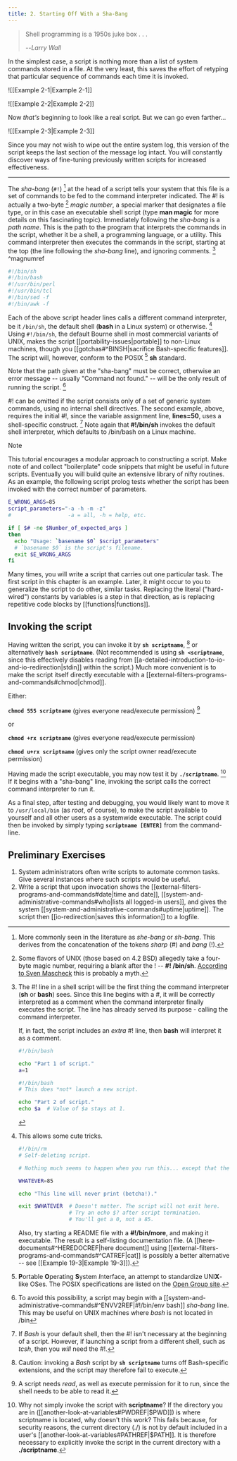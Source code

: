 ```yaml
---
title: 2. Starting Off With a Sha-Bang
---
```


> Shell programming is a 1950s juke box . . .
>
> --<cite>Larry Wall</cite>

In the simplest case, a script is nothing more than a list of system commands stored in a file. At the very least, this saves the effort of retyping that particular sequence of commands each time it is invoked.

![[Example 2-1|Example 2-1]]

![[Example 2-2|Example 2-2]]

Now *that's* beginning to look like a real script. But we can go even farther...

![[Example 2-3|Example 2-3]]

Since you may not wish to wipe out the entire system log, this version of the script keeps the last section of the message log intact. You will constantly discover ways of fine-tuning previously written scripts for increased effectiveness.

* * *

The *sha-bang* (`#!`) [^1] at the head of a script tells your system that this file is a set of commands to be fed to the command interpreter indicated. The #! is actually a two-byte [^2] *magic number*, a special marker that designates a file type, or in this case an executable shell script (type **man magic** for more details on this fascinating topic). Immediately following the *sha-bang* is a *path name*. This is the path to the program that interprets the commands in the script, whether it be a shell, a programming language, or a utility. This command interpreter then executes the commands in the script, starting at the top (the line following the *sha-bang* line), and ignoring comments. [^3] ^magnumref

```bash
#!/bin/sh
#!/bin/bash
#!/usr/bin/perl
#!/usr/bin/tcl
#!/bin/sed -f
#!/bin/awk -f
```

Each of the above script header lines calls a different command interpreter, be it `/bin/sh`, the default shell (**bash** in a Linux system) or otherwise. [^4] Using `#!/bin/sh`, the default Bourne shell in most commercial variants of UNIX, makes the script [[portability-issues|portable]] to non-Linux machines, though you [[gotchas#^BINSH|sacrifice Bash-specific features]]. The script will, however, conform to the POSIX [^5] **sh** standard.

Note that the path given at the "sha-bang" must be correct, otherwise an error message -- usually "Command not found." -- will be the only result of running the script. [^6]

#! can be omitted if the script consists only of a set of generic system commands, using no internal shell directives. The second example, above, requires the initial #!, since the variable assignment line, **lines=50**, uses a shell-specific construct. [^7] Note again that **#!/bin/sh** invokes the default shell interpreter, which defaults to /bin/bash on a Linux machine.

> [!note]
> This tutorial encourages a modular approach to constructing a script. Make note of and collect "boilerplate" code snippets that might be useful in future scripts. Eventually you will build quite an extensive library of nifty routines. As an example, the following script prolog tests whether the script has been invoked with the correct number of parameters.
>
> ```bash
> E_WRONG_ARGS=85
> script_parameters="-a -h -m -z"
> #                  -a = all, -h = help, etc.
> 
> if [ $# -ne $Number_of_expected_args ]
> then
>   echo "Usage: `basename $0` $script_parameters"
>   # `basename $0` is the script's filename.
>   exit $E_WRONG_ARGS
> fi 
> ```
>
> Many times, you will write a script that carries out one particular task. The first script in this chapter is an example. Later, it might occur to you to generalize the script to do other, similar tasks. Replacing the literal ("hard-wired") constants by variables is a step in that direction, as is replacing repetitive code blocks by [[functions|functions]].

## Invoking the script

Having written the script, you can invoke it by **`sh scriptname`**, [^8] or alternatively **`bash scriptname`**. (Not recommended is using **`sh <scriptname`**, since this effectively disables reading from [[a-detailed-introduction-to-io-and-io-redirection|stdin]] within the script.) Much more convenient is to make the script itself directly executable with a [[external-filters-programs-and-commands#chmod|chmod]].

Either:

**`chmod 555 scriptname`** (gives everyone read/execute permission) [^9]

or

**`chmod +rx scriptname`** (gives everyone read/execute permission)

**`chmod u+rx scriptname`** (gives only the script owner read/execute permission)

Having made the script executable, you may now test it by **`./scriptname`**. [^10] If it begins with a "sha-bang" line, invoking the script calls the correct command interpreter to run it.

As a final step, after testing and debugging, you would likely want to move it to `/usr/local/bin` (as *root*, of course), to make the script available to yourself and all other users as a systemwide executable. The script could then be invoked by simply typing **`scriptname [ENTER]`** from the command-line.

## Preliminary Exercises

1. System administrators often write scripts to automate common tasks. Give several instances where such scripts would be useful.
2. Write a script that upon invocation shows the [[external-filters-programs-and-commands#date|time and date]], [[system-and-administrative-commands#who|lists all logged-in users]], and gives the system [[system-and-administrative-commands#uptime|uptime]]. The script then [[io-redirection|saves this information]] to a logfile.

[^1]: More commonly seen in the literature as *she-bang* or *sh-bang*. This derives from the concatenation of the tokens *sharp* (#) and *bang* (!).

[^2]: Some flavors of UNIX (those based on 4.2 BSD) allegedly take a four-byte magic number, requiring a blank after the ! -- **#! /bin/sh**. [According to Sven Mascheck](http://www.in-ulm.de/~mascheck/various/shebang/#details) this is probably a myth.

[^3]: The #! line in a shell script will be the first thing the command interpreter (**sh** or **bash**) sees. Since this line begins with a #, it will be correctly interpreted as a comment when the command interpreter finally executes the script. The line has already served its purpose - calling the command interpreter.

    If, in fact, the script includes an *extra* #! line, then **bash** will interpret it as a comment.

    ```bash
    #!/bin/bash

    echo "Part 1 of script."
    a=1

    #!/bin/bash
    # This does *not* launch a new script.

    echo "Part 2 of script."
    echo $a  # Value of $a stays at 1.
    ```

[^4]: This allows some cute tricks.
    
    ```bash
    #!/bin/rm
    # Self-deleting script.

    # Nothing much seems to happen when you run this... except that the file disappears.

    WHATEVER=85

    echo "This line will never print (betcha!)."

    exit $WHATEVER  # Doesn't matter. The script will not exit here.
                    # Try an echo $? after script termination.
                    # You'll get a 0, not a 85.
    ```

    Also, try starting a README file with a **#!/bin/more**, and making it executable. The result is a self-listing documentation file. (A [[here-documents#^HEREDOCREF|here document]] using [[external-filters-programs-and-commands#^CATREF|cat]] is possibly a better alternative -- see [[Example 19-3|Example 19-3]]).

[^5]: **P**ortable **O**perating **S**ystem *I*nterface, an attempt to standardize UNI**X**-like OSes. The POSIX specifications are listed on the [Open Group site](http://www.opengroup.org/onlinepubs/007904975/toc.htm).

[^6]: To avoid this possibility, a script may begin with a [[system-and-administrative-commands#^ENVV2REF|#!/bin/env bash]] *sha-bang* line. This may be useful on UNIX machines where *bash* is not located in /bin

[^7]: If *Bash* is your default shell, then the #! isn't necessary at the beginning of a script. However, if launching a script from a different shell, such as *tcsh*, then you *will* need the #!.

[^8]: Caution: invoking a *Bash* script by **`sh scriptname`** turns off Bash-specific extensions, and the script may therefore fail to execute.

[^9]: A script needs *read*, as well as execute permission for it to run, since the shell needs to be able to read it.

[^10]: Why not simply invoke the script with **scriptname**? If the directory you are in ([[another-look-at-variables#PWDREF|$PWD]]) is where scriptname is located, why doesn't this work? This fails because, for security reasons, the current directory (./) is not by default included in a user's [[another-look-at-variables#PATHREF|$PATH]]. It is therefore necessary to explicitly invoke the script in the current directory with a **./scriptname**.
